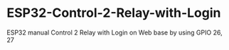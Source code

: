 # ESP32-Control-2-Relay-with-Login
ESP32  manual Control 2 Relay with Login on Web base  by using GPIO 26,  27
